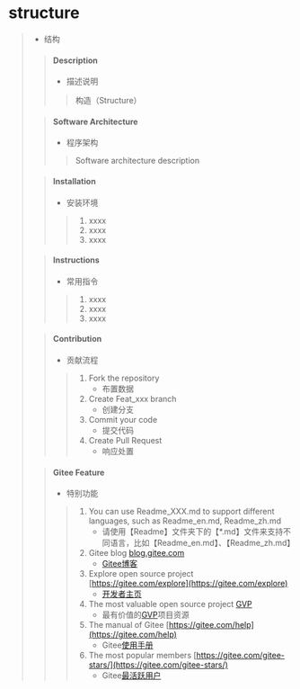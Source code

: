# structure
> * 结构
>
>>#### Description
>> * 描述说明
>>>构造（Structure）
>
>>#### Software Architecture
>> * 程序架构
>>>Software architecture description
>
>>#### Installation
>> * 安装环境
>>
>>>1. xxxx
>>>2. xxxx
>>>3. xxxx
>
>>#### Instructions
>> * 常用指令
>>
>>>1. xxxx
>>>2. xxxx
>>>3. xxxx
>
>>#### Contribution
>> * 贡献流程
>>
>>>1. Fork the repository
>>>    * 布置数据
>>>2. Create Feat_xxx branch
>>>    * 创建分支
>>>3. Commit your code
>>>    * 提交代码
>>>4. Create Pull Request
>>>    * 响应处置
>
>>#### Gitee Feature
>> * 特别功能
>>
>>>1. You can use Readme\_XXX.md to support different languages, such as Readme\_en.md, Readme\_zh.md
>>>    * 请使用【Readme】文件夹下的【*.md】文件来支持不同语言，比如【Readme\_en.md】、【Readme\_zh.md】
>>>2. Gitee blog [blog.gitee.com](https://blog.gitee.com)
>>>    * [Gitee博客](https://blog.gitee.com)
>>>3. Explore open source project [https://gitee.com/explore](https://gitee.com/explore)
>>>    * [开发者主页](https://gitee.com/explore)
>>>4. The most valuable open source project [GVP](https://gitee.com/gvp)
>>>    * 最有价值的[GVP](https://gitee.com/gvp)项目资源
>>>5. The manual of Gitee [https://gitee.com/help](https://gitee.com/help)
>>>    * Gitee[使用手册](https://gitee.com/help)
>>>6. The most popular members  [https://gitee.com/gitee-stars/](https://gitee.com/gitee-stars/)
>>>    * Gitee[最活跃用户](https://gitee.com/gitee-stars/)
>
